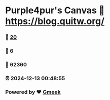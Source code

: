 # Purple4pur's Canvas :link: https://blog.quitw.org/ 
### :page_facing_up: [20](https://blog.quitw.org//tag.html) 
### :speech_balloon: 6 
### :hibiscus: 62360 
### :alarm_clock: 2024-12-13 00:48:55 
### Powered by :heart: [Gmeek](https://github.com/Meekdai/Gmeek)
